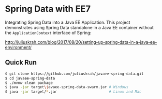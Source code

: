 # Spring Data with EE7
Integrating Spring Data into a Java EE Application. This project demonstrates using Spring Data standalone
in a Java EE container without the `ApplicationContext` interface of Spring:

<http://juliuskrah.com/blog/2017/08/20/setting-up-spring-data-in-a-java-ee-environment/>

## Quick Run
```bash
$ git clone https://github.com/juliuskrah/javaee-spring-data.git
$ cd javaee-spring-data
$ ./mvnw clean package
$ java -jar target\javaee-spring-data-swarm.jar # Windows
$ java -jar target/*.jar                        # Linux and Mac
```
